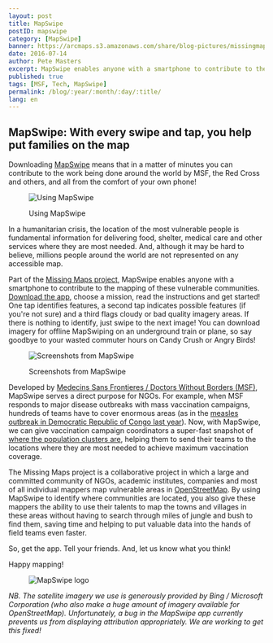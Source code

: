 ```yaml
---
layout: post
title: MapSwipe
postID: mapswipe
category: [MapSwipe]
banner: https://arcmaps.s3.amazonaws.com/share/blog-pictures/missingmaps-blog_20160714_mapswipe.jpg
date: 2016-07-14
author: Pete Masters
excerpt: MapSwipe enables anyone with a smartphone to contribute to the mapping of these vulnerable communities. Download the app, choose a mission, read the instructions and get started!
published: true
tags: [MSF, Tech, MapSwipe]
permalink: /blog/:year/:month/:day/:title/
lang: en
---
```


## MapSwipe: With every swipe and tap, you help put families on the map

Downloading [MapSwipe](http://mapswipe.org/) means that in a matter of minutes you can contribute to the work being done around the world by MSF, the Red Cross and others, and all from the comfort of your own phone!

<figure>
<img src="https://wiki.openstreetmap.org/w/images/thumb/d/dc/DSC_0355.JPG/640px-DSC_0355.JPG" alt="Using MapSwipe">
<p class="caption">Using MapSwipe</p>
</figure>

In a humanitarian crisis, the location of the most vulnerable people is fundamental information for delivering food, shelter, medical care and other services where they are most needed. And, although it may be hard to believe, millions people around the world are not represented on any accessible map.

Part of the [Missing Maps project](http://www.missingmaps.org/), MapSwipe enables anyone with a smartphone to contribute to the mapping of these vulnerable communities. [Download the app](http://mapswipe.org/), choose a mission, read the instructions and get started! One tap identifies features, a second tap indicates possible features (if you're not sure) and a third  flags cloudy or bad quality imagery areas.  If there is nothing to identify, just swipe to the next image! You can download imagery for offline MapSwiping on an underground train or plane, so say goodbye to your wasted commuter hours on Candy Crush or Angry Birds!

<figure>
<img src="https://wiki.openstreetmap.org/w/images/thumb/1/14/Mapswipe_screens.PNG/640px-Mapswipe_screens.PNG" alt="Screenshots from MapSwipe">
<p class="caption">Screenshots from MapSwipe</p>
</figure>

Developed by [Medecins Sans Frontieres / Doctors Without Borders (MSF)](http://www.msf.org.uk/), MapSwipe serves a direct purpose for NGOs. For example, when MSF responds to major disease outbreaks with mass vaccination campaigns, hundreds of teams have to cover enormous areas (as in the [measles outbreak in Democratic Republic of Congo last year](http://www.msf.org.uk/article/democratic-republic-of-congo-measles-an-epidemic-emergency)). Now, with MapSwipe, we can give vaccination campaign coordinators a super-fast snapshot of [where the population clusters are](https://www.msf.org.uk/article/drc-saving-lives-with-remote-mapping), helping them to send their teams to the locations where they are most needed to achieve maximum vaccination coverage.

The Missing Maps project is a collaborative project in which a large and committed community of NGOs, academic institutes, companies and most of all individual mappers map vulnerable areas in [OpenStreetMap](http://www.openstreetmap.org/). By using MapSwipe to identify where communities are located, you also give these mappers the ability to use their talents to map the towns and villages in these areas without having to search through miles of jungle and bush to find them, saving time and helping to put valuable data into the hands of field teams even faster.

So, get the app. Tell your friends. And, let us know what you think!

Happy mapping!

<figure>
<img src="https://wiki.openstreetmap.org/w/images/thumb/2/2e/Mapswipe_lockup_blackclear.png/640px-Mapswipe_lockup_blackclear.png" alt="MapSwipe logo">
</figure>

*NB. The satellite imagery we use is generously provided by Bing / Microsoft Corporation (who also make a huge amount of imagery available for OpenStreetMap). Unfortunately, a bug in the MapSwipe app currently prevents us from displaying attribution appropriately. We are working to get this fixed!*
